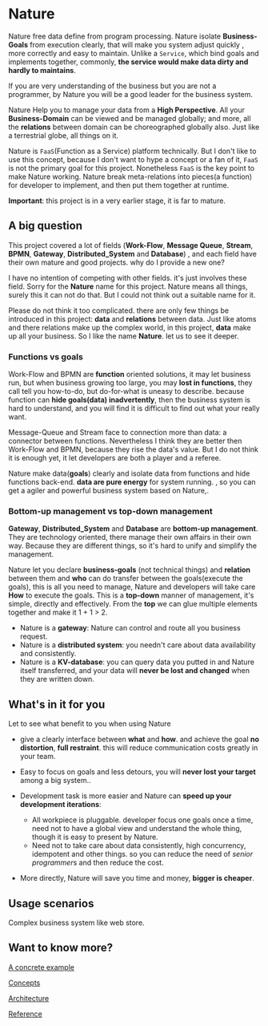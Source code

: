 # Nature

Nature free data define from program processing. Nature isolate **Business-Goals** from execution clearly, that will make you system adjust quickly , more correctly and easy to maintain. Unlike a `Service`, which bind goals and implements together, commonly, **the service would make data dirty and hardly to maintains**. 

If you are very understanding of the business but you are not a programmer, by Nature you will be a good leader for the business system.

Nature Help you to manage your data from a __High Perspective__.  All your **Business-Domain** can be viewed and be managed globally; and more, all the **relations** between domain can be choreographed globally also. Just like a terrestrial globe, all things on it. 

Nature is `FaaS`(Function as a Service) platform technically. But I don't like to use this concept, because I don't want to hype a concept or a fan of it, `FaaS` is not the primary goal for this project. Nonetheless `FaaS` is the key point to make Nature working. Nature break meta-relations into pieces(a function) for developer to implement, and then put them together at runtime.

__Important__:  this project is in a very earlier stage, it is far to mature.

## A big question

This project covered a lot of  fields (__Work-Flow__, __Message Queue__, __Stream__, __BPMN__, __Gateway__, __Distributed_System__ and __Database__) , and each field have their own mature and good projects. why do I provide a new one? 

I have no intention of competing with other fields.  it's just involves these field. Sorry for the  __Nature__ name for this project.  Nature means all things,  surely this it can not do that. But I could not think out a suitable name for it. 

Please do not think it too complicated. there are only few things be introduced in this project: __data__ and __relations__ between data. Just like atoms and there relations make up the complex world, in this project, __data__ make up all your business. So I like the name __Nature__. let us to see it deeper.

### Functions vs goals

Work-Flow and BPMN are __function__ oriented solutions, it may let business run, but when business growing too large, you may __lost in functions__, they call tell you how-to-do, but do-for-what is uneasy  to describe. because function can __hide goals(data) inadvertently__, then the business system is hard to understand, and you will find it is difficult to find out what your really want.

Message-Queue and Stream face to connection more than data: a connector between functions. Nevertheless I think they are better then Work-Flow and BPMN, because they rise the data's value. But I do not think it is enough yet, it let developers are both a player and a referee. 

Nature make data(__goals__) clearly and isolate data from functions and hide functions back-end. **data are pure energy** for system running. , so you can get a agiler and powerful business system based on Nature,.

### Bottom-up management vs top-down management

__Gateway__, __Distributed_System__ and __Database__ are __bottom-up management__. They are technology oriented, there manage their own affairs in their own way. Because they are different things, so it's hard to unify and simplify the management.

Nature let you declare **business-goals** (not technical things) and **relation** between them and **who** can do transfer between the goals(execute the goals), this is all you need to manage, Nature and developers will take care **How** to execute the goals. This is a **top-down** manner of management, it's simple, directly and effectively.  From the **top** we can glue multiple elements together and make it 1 + 1 > 2.

- Nature is a __gateway__: Nature can control and route all you business request.
- Nature is a __distributed system__: you needn't care about data availability and consistently.
- Nature is a __KV-database__:  you can query data you putted in and  Nature itself transferred, and your data will __never be lost and changed__ when they are written down.

## What's in it for you

Let to see what benefit to you when using Nature

- give a clearly interface between **what** and **how**.  and achieve the goal  **no distortion**, **full restraint**. this will reduce communication costs greatly in your team. 
- Easy to focus on goals and less detours, you will __never lost your target__ among a big system..

- Development task is more easier and Nature can __speed up your development iterations__: 
  - All workpiece is pluggable. developer focus one goals once a time, need not to have a global view and understand the whole thing, though it is easy to present by Nature.
  - Need not to take care about data consistently, high concurrency, idempotent and other things.  so you can reduce the need of *senior programmer*s and then reduce the cost.
- More directly, Nature will save you time and money,  __bigger is cheaper__.

## Usage scenarios

Complex business system like web store.

## Want to know more?

[A concrete example](https://github.com/llxxbb/Nature-Demo)

[Concepts](doc\help\concepts.md)

[Architecture](doc\help\architecture.md)

[Reference](doc\help\reference.md)

